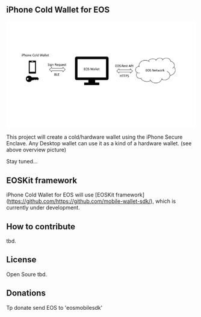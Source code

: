 ## iPhone Cold Wallet for EOS

![](assets/overview.png?raw=true)

This project will create a cold/hardware wallet using the iPhone Secure Enclave.
Any Desktop wallet can use it as a kind of a hardware wallet. (see above overview picture)

Stay tuned...


## EOSKit framework

iPhone Cold Wallet for EOS will use [EOSKit framework] (https://github.com/https://github.com/mobile-wallet-sdk/), which is currently under development.


## How to contribute

tbd.

## License

Open Soure tbd.

## Donations

Tp donate send EOS to 'eosmobilesdk'
